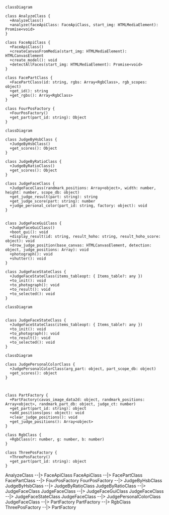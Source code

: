 ```mermaid
classDiagram

class AnalyzeClass {
  +AnalyzeClass()
  +analyze(faceApiClass: FaceApiClass, start_img: HTMLMediaElement): Promise<void>
}

class FaceApiClass {
  +FaceApiClass()
  +createCanvasFromMedia(start_img: HTMLMediaElement): HTMLCanvasElement
  +create_model(): void
  +detectAllFaces(start_img: HTMLMediaElement): Promise<void>
}

class FacePartClass {
  +FacePartClass(id: string, rgbs: Array<RgbClass>, rgb_scopes: object)
  +get_id(): string
  +get_rgbs(): Array<RgbClass>
}

class FourPosFactory {
  +FourPosFactory()
  +get_part(part_id: string): Object
}

```

```mermaid
classDiagram

class JudgeByHsbClass {
  +JudgeByHsbClass()
  +get_scores(): Object
}

class JudgeByRatioClass {
  +JudgeByRatioClass()
  +get_scores(): Object
}

class JudgeFaceClass {
  +JudgeFaceClass(randmark_positions: Array<object>, width: number, height: number, scope_db: object)
  +get_judge_result(part: string): string
  +get_judge_score(part: string): number
  +judge_personal_color(part_id: string, factory: object): void
}


class JudgeFaceGuiClass {
  +JudgeFaceGuiClass()
  +boot_gui(): void
  +display_result(id: string, result_hoho: string, result_hoho_score: object): void
  +drow_judge_position(base_canvas: HTMLCanvasElement, detection: object, judge_positions: Array): void
  +photograph(): void
  +shutter(): void
}

class JudgeFaceStateClass {
  +JudgeFaceStateClass(items_tableopt: { Items_table?: any })
  +to_init(): void
  +to_photograph(): void
  +to_result(): void
  +to_selected(): void
}

```

```mermaid
classDiagram


class JudgeFaceStateClass {
  +JudgeFaceStateClass(items_tableopt: { Items_table?: any })
  +to_init(): void
  +to_photograph(): void
  +to_result(): void
  +to_selected(): void
}

```



```mermaid
classDiagram

class JudgePersonalColorClass {
  +JudgePersonalColorClass(arg_part: object, part_scope_db: object)
  +get_scores(): object
}



class PartFactory {
  +PartFactory(cavas_image_data2d: object, randmark_positions: Array<object>, randmark_part_db: object, judge_ct: number)
  +get_part(part_id: string): object
  +add_positions(pos: object): void
  +clear_judge_positions(): void
  +get_judge_positions(): Array<object>
}

class RgbClass {
  +RgbClass(r: number, g: number, b: number)
}

class ThreePosFactory {
  +ThreePosFactory()
  +get_part(part_id: string): object
}

```



AnalyzeClass --|> FaceApiClass
FaceApiClass --|> FacePartClass
FacePartClass --|> FourPosFactory
FourPosFactory --|> JudgeByHsbClass
JudgeByHsbClass --|> JudgeByRatioClass
JudgeByRatioClass --|> JudgeFaceClass
JudgeFaceClass --|> JudgeFaceGuiClass
JudgeFaceClass --|> JudgeFaceStateClass
JudgeFaceClass --|> JudgePersonalColorClass
JudgeFaceClass --|> PartFactory
PartFactory --|> RgbClass
ThreePosFactory --|> PartFactory
